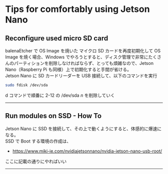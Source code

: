 # Tips for comfortably using Jetson Nano  

## Reconfigure used micro SD card  
balenaEtcher で OS Image を焼いた マイクロ SD カードを再度初期化して OS Image を焼く場合、Windows でやろうとすると、ディスク管理で非常にたくさんのパーティションを削除しなければならず、とっても煩雑なので、Jetson Nano（Raspberry Pi も同様）上で初期化すると手間が省ける。  
Jetson Nano に SD カードリーダーを USB 接続して、以下のコマンドを実行  
```sh
sudo fdisk /dev/sda
```
d コマンドで順番に 2-12 の /dev/sda <i>n</i> を削除していく

---
## Run modules on SSD - How To  
Jetson Nano に SSD を接続して、その上で動くようにすると、体感的に爆速になる。  
SSD で Boot する環境の作成は、  
- https://www.miki-ie.com/nvidiajetsonnano/nvidia-jetson-nano-usb-root/  

ここに記載の通りにやればいい  

---
